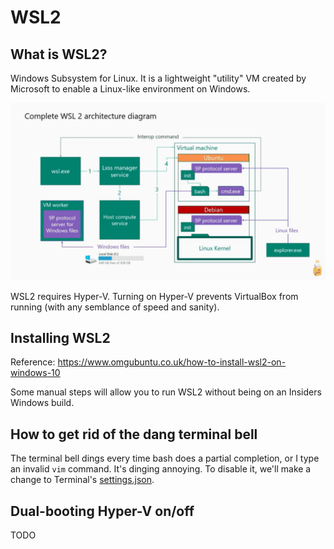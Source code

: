 # WSL2

## What is WSL2?

Windows Subsystem for Linux. It is a lightweight "utility" VM created by Microsoft to enable a Linux-like environment on Windows.

![wsl2-architecture](wsl2-architecture.png)

WSL2 requires Hyper-V. Turning on Hyper-V prevents VirtualBox from running (with any semblance of speed and sanity).

## Installing WSL2

Reference: https://www.omgubuntu.co.uk/how-to-install-wsl2-on-windows-10

Some manual steps will allow you to run WSL2 without being on an Insiders Windows build.

## How to get rid of the dang terminal bell

The terminal bell dings every time bash does a partial completion, or I type an invalid `vim` command. It's dinging annoying. To disable it, we'll make a change to Terminal's [settings.json](../src/mnt/c/Users/samuel/AppData/Local/Packages/Microsoft.WindowsTerminal_8wekyb3d8bbwe/LocalState/settings.json).


## Dual-booting Hyper-V on/off

TODO
